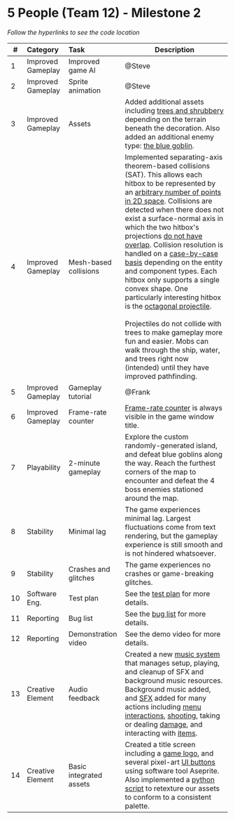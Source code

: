# 5 People (Team 12) - Milestone 2

_Follow the hyperlinks to see the code location_


| #  | Category          | Task                    | Description | 
| -- | :---------------- | :---------------------- | --- |
| 1  | Improved Gameplay | Improved game AI        | @Steve |
| 2  | Improved Gameplay | Sprite animation        | @Steve |
| 3  | Improved Gameplay | Assets                  | Added additional assets including [trees and shrubbery](data/textures/terrain/tree.png) depending on the terrain beneath the decoration. Also added an additional enemy type: [the blue goblin](data/textures/mob/goblin_torch_blue.png). |
| 4  | Improved Gameplay | Mesh-based collisions   | Implemented separating-axis theorem-based collisions (SAT). This allows each hitbox to be represented by an [arbitrary number of points in 2D space](https://github.students.cs.ubc.ca/CPSC427-2024W-T2/team-12/blob/580fc5d5e6fcffa7fef8c1cb0c1f6615da54cbef/src/collision/hitbox.hpp#L13C1-L16C3). Collisions are detected when there does not exist a surface-normal axis in which the two hitbox's projections [do not have overlap](https://github.students.cs.ubc.ca/CPSC427-2024W-T2/team-12/blob/580fc5d5e6fcffa7fef8c1cb0c1f6615da54cbef/src/collision/hitbox.cpp#L60C1-L76C17). Collision resolution is handled on a [case-by-case basis](https://github.students.cs.ubc.ca/CPSC427-2024W-T2/team-12/blob/580fc5d5e6fcffa7fef8c1cb0c1f6615da54cbef/src/collision/collision_system.cpp#L56-L139) depending on the entity and component types. Each hitbox only supports a single convex shape. One particularly interesting hitbox is the [octagonal projectile](https://github.students.cs.ubc.ca/CPSC427-2024W-T2/team-12/blob/fd864c020032347dffc84bb93b2906740dec833d/src/world_init.cpp#L346C2-L354C4). <br><br> Projectiles do not collide with trees to make gameplay more fun and easier. Mobs can walk through the ship, water, and trees right now (intended) until they have improved pathfinding. |
| 5  | Improved Gameplay | Gameplay tutorial       | @Frank|
| 6  | Improved Gameplay | Frame-rate counter      | [Frame-rate counter](https://github.students.cs.ubc.ca/CPSC427-2024W-T2/team-12/blob/580fc5d5e6fcffa7fef8c1cb0c1f6615da54cbef/src/main.cpp#L102C3-L111C4) is always visible in the game window title. |
| 7  | Playability       | 2-minute gameplay       | Explore the custom randomly-generated island, and defeat blue goblins along the way. Reach the furthest corners of the map to encounter and defeat the 4 boss enemies stationed around the map. |
| 8  | Stability         | Minimal lag             | The game experiences minimal lag. Largest fluctuations come from text rendering, but the gameplay experience is still smooth and is not hindered whatsoever. |
| 9  | Stability         | Crashes and glitches    | The game experiences no crashes or game-breaking glitches. |
| 10 | Software Eng.     | Test plan               | See the [test plan](doc/test-plan.md) for more details. |
| 11 | Reporting         | Bug list                | See the [bug list](doc/bug-report.csv) for more details. |
| 12 | Reporting         | Demonstration video     | See the demo video for more details.                                                                                                                                 |
| 13 | Creative Element  | Audio feedback          | Created a new [music system](src/music_system.hpp) that manages setup, playing, and cleanup of SFX and background music resources. Background music added, and [SFX](https://github.students.cs.ubc.ca/CPSC427-2024W-T2/team-12/blob/580fc5d5e6fcffa7fef8c1cb0c1f6615da54cbef/src/music_system.hpp#L22C1-L26C39) added for many actions including [menu interactions](https://github.students.cs.ubc.ca/CPSC427-2024W-T2/team-12/blob/580fc5d5e6fcffa7fef8c1cb0c1f6615da54cbef/src/world_system.cpp#L516C1-L531C3), [shooting](https://github.students.cs.ubc.ca/CPSC427-2024W-T2/team-12/blob/580fc5d5e6fcffa7fef8c1cb0c1f6615da54cbef/src/world_system.cpp#L537C1-L543C3), taking or dealing [damage](https://github.students.cs.ubc.ca/CPSC427-2024W-T2/team-12/blob/580fc5d5e6fcffa7fef8c1cb0c1f6615da54cbef/src/collision/collision_system.cpp#L66C1-L69C41), and interacting with [items](https://github.students.cs.ubc.ca/CPSC427-2024W-T2/team-12/blob/580fc5d5e6fcffa7fef8c1cb0c1f6615da54cbef/src/ui_system.cpp#L115). |
| 14 | Creative Element  | Basic integrated assets | Created a title screen including a [game logo](data/textures/title/screen.png), and several pixel-art [UI buttons](data/textures/title/) using software tool Aseprite. Also implemented a [python script](scripts/paint.py) to retexture our assets to conform to a consistent palette.  |
